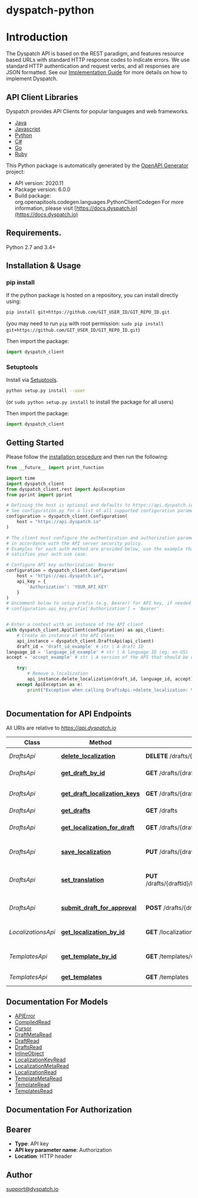 # dyspatch-python
# Introduction

The Dyspatch API is based on the REST paradigm, and features resource based URLs with standard HTTP response
codes to indicate errors. We use standard HTTP authentication and request verbs, and all responses are JSON formatted.
See our [Implementation Guide](https://docs.dyspatch.io/development/implementing_dyspatch/) for more details on
how to implement Dyspatch.

## API Client Libraries
Dyspatch provides API Clients for popular languages and web frameworks.

- [Java](https://github.com/getdyspatch/dyspatch-java)
- [Javascript](https://github.com/getdyspatch/dyspatch-javascript)
- [Python](https://github.com/getdyspatch/dyspatch-python)
- [C#](https://github.com/getdyspatch/dyspatch-dotnet)
- [Go](https://github.com/getdyspatch/dyspatch-golang)
- [Ruby](https://github.com/getdyspatch/dyspatch-ruby)


This Python package is automatically generated by the [OpenAPI Generator](https://openapi-generator.tech) project:

- API version: 2020.11
- Package version: 6.0.0
- Build package: org.openapitools.codegen.languages.PythonClientCodegen
For more information, please visit [https://docs.dyspatch.io](https://docs.dyspatch.io)

## Requirements.

Python 2.7 and 3.4+

## Installation & Usage
### pip install

If the python package is hosted on a repository, you can install directly using:

```sh
pip install git+https://github.com/GIT_USER_ID/GIT_REPO_ID.git
```
(you may need to run `pip` with root permission: `sudo pip install git+https://github.com/GIT_USER_ID/GIT_REPO_ID.git`)

Then import the package:
```python
import dyspatch_client
```

### Setuptools

Install via [Setuptools](http://pypi.python.org/pypi/setuptools).

```sh
python setup.py install --user
```
(or `sudo python setup.py install` to install the package for all users)

Then import the package:
```python
import dyspatch_client
```

## Getting Started

Please follow the [installation procedure](#installation--usage) and then run the following:

```python
from __future__ import print_function

import time
import dyspatch_client
from dyspatch_client.rest import ApiException
from pprint import pprint

# Defining the host is optional and defaults to https://api.dyspatch.io
# See configuration.py for a list of all supported configuration parameters.
configuration = dyspatch_client.Configuration(
    host = "https://api.dyspatch.io"
)

# The client must configure the authentication and authorization parameters
# in accordance with the API server security policy.
# Examples for each auth method are provided below, use the example that
# satisfies your auth use case.

# Configure API key authorization: Bearer
configuration = dyspatch_client.Configuration(
    host = "https://api.dyspatch.io",
    api_key = {
        'Authorization': 'YOUR_API_KEY'
    }
)
# Uncomment below to setup prefix (e.g. Bearer) for API key, if needed
# configuration.api_key_prefix['Authorization'] = 'Bearer'


# Enter a context with an instance of the API client
with dyspatch_client.ApiClient(configuration) as api_client:
    # Create an instance of the API class
    api_instance = dyspatch_client.DraftsApi(api_client)
    draft_id = 'draft_id_example' # str | A draft ID
language_id = 'language_id_example' # str | A language ID (eg: en-US)
accept = 'accept_example' # str | A version of the API that should be used for the request. For example, to use version \"2020.11\", set the value to \"application/vnd.dyspatch.2020.11+json\"

    try:
        # Remove a localization
        api_instance.delete_localization(draft_id, language_id, accept)
    except ApiException as e:
        print("Exception when calling DraftsApi->delete_localization: %s\n" % e)
    
```

## Documentation for API Endpoints

All URIs are relative to *https://api.dyspatch.io*

Class | Method | HTTP request | Description
------------ | ------------- | ------------- | -------------
*DraftsApi* | [**delete_localization**](docs/DraftsApi.md#delete_localization) | **DELETE** /drafts/{draftId}/localizations/{languageId} | Remove a localization
*DraftsApi* | [**get_draft_by_id**](docs/DraftsApi.md#get_draft_by_id) | **GET** /drafts/{draftId} | Get Draft by ID
*DraftsApi* | [**get_draft_localization_keys**](docs/DraftsApi.md#get_draft_localization_keys) | **GET** /drafts/{draftId}/localizationKeys | Get localization keys
*DraftsApi* | [**get_drafts**](docs/DraftsApi.md#get_drafts) | **GET** /drafts | List Drafts
*DraftsApi* | [**get_localization_for_draft**](docs/DraftsApi.md#get_localization_for_draft) | **GET** /drafts/{draftId}/localizations | Get localizations on a draft
*DraftsApi* | [**save_localization**](docs/DraftsApi.md#save_localization) | **PUT** /drafts/{draftId}/localizations/{languageId} | Create or update a localization
*DraftsApi* | [**set_translation**](docs/DraftsApi.md#set_translation) | **PUT** /drafts/{draftId}/localizations/{languageId}/translations | Set translations for language
*DraftsApi* | [**submit_draft_for_approval**](docs/DraftsApi.md#submit_draft_for_approval) | **POST** /drafts/{draftId}/publishRequest | Submit the draft for approval
*LocalizationsApi* | [**get_localization_by_id**](docs/LocalizationsApi.md#get_localization_by_id) | **GET** /localizations/{localizationId} | Get Localization Object by ID
*TemplatesApi* | [**get_template_by_id**](docs/TemplatesApi.md#get_template_by_id) | **GET** /templates/{templateId} | Get Template by ID
*TemplatesApi* | [**get_templates**](docs/TemplatesApi.md#get_templates) | **GET** /templates | List Templates


## Documentation For Models

 - [APIError](docs/APIError.md)
 - [CompiledRead](docs/CompiledRead.md)
 - [Cursor](docs/Cursor.md)
 - [DraftMetaRead](docs/DraftMetaRead.md)
 - [DraftRead](docs/DraftRead.md)
 - [DraftsRead](docs/DraftsRead.md)
 - [InlineObject](docs/InlineObject.md)
 - [LocalizationKeyRead](docs/LocalizationKeyRead.md)
 - [LocalizationMetaRead](docs/LocalizationMetaRead.md)
 - [LocalizationRead](docs/LocalizationRead.md)
 - [TemplateMetaRead](docs/TemplateMetaRead.md)
 - [TemplateRead](docs/TemplateRead.md)
 - [TemplatesRead](docs/TemplatesRead.md)


## Documentation For Authorization


## Bearer

- **Type**: API key
- **API key parameter name**: Authorization
- **Location**: HTTP header


## Author

support@dyspatch.io


